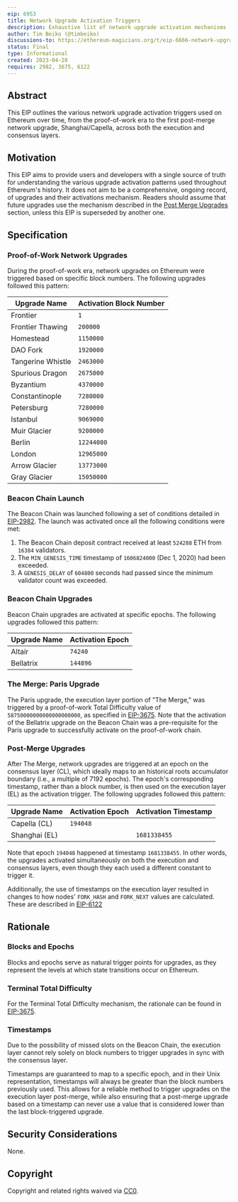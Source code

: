 ```yaml
---
eip: 6953
title: Network Upgrade Activation Triggers
description: Exhaustive list of network upgrade activation mechanisms
author: Tim Beiko (@timbeiko)
discussions-to: https://ethereum-magicians.org/t/eip-6666-network-upgrade-activation-triggers/14047
status: Final
type: Informational
created: 2023-04-28
requires: 2982, 3675, 6122
---
```


## Abstract

This EIP outlines the various network upgrade activation triggers used on Ethereum over time, from the proof-of-work era to the first post-merge network upgrade, Shanghai/Capella, across both the execution and consensus layers.

## Motivation

This EIP aims to provide users and developers with a single source of truth for understanding the various upgrade activation patterns used throughout Ethereum's history. It does not aim to be a comprehensive, ongoing record, of upgrades and their activations mechanism. Readers should assume that future upgrades use the mechanism described in the [Post Merge Upgrades](#post-merge-upgrades) section, unless this EIP is superseded by another one. 

## Specification

### Proof-of-Work Network Upgrades

During the proof-of-work era, network upgrades on Ethereum were triggered based on specific block numbers. The following upgrades followed this pattern:

| Upgrade Name       | Activation Block Number |
|--------------------|-------------------------|
| Frontier           | `1`                     |
| Frontier Thawing   | `200000`				   |
| Homestead          | `1150000`               |
| DAO Fork           | `1920000`               |
| Tangerine Whistle  | `2463000`               |
| Spurious Dragon    | `2675000`               |
| Byzantium          | `4370000`               |
| Constantinople     | `7280000`               |
| Petersburg         | `7280000`               |
| Istanbul           | `9069000`               |
| Muir Glacier       | `9200000`               |
| Berlin	         | `12244000`              |
| London	         | `12965000`              |
| Arrow Glacier	     | `13773000`              |
| Gray Glacier	     | `15050000`              | 

### Beacon Chain Launch

The Beacon Chain was launched following a set of conditions detailed in [EIP-2982](./02982.md). The launch was activated once all the following conditions were met:

1. The Beacon Chain deposit contract received at least `524288` ETH from `16384` validators.
2. The `MIN_GENESIS_TIME` timestamp of `1606824000` (Dec 1, 2020) had been exceeded.
3. A `GENESIS_DELAY` of `604800` seconds had passed since the minimum validator count was exceeded.

### Beacon Chain Upgrades

Beacon Chain upgrades are activated at specific epochs. The following upgrades followed this pattern:

| Upgrade Name | Activation Epoch |
|--------------|------------------|
| Altair       | `74240`          |
| Bellatrix    | `144896`         |

### The Merge: Paris Upgrade

The Paris upgrade, the execution layer portion of "The Merge," was triggered by a proof-of-work Total Difficulty value of `58750000000000000000000`, as specified in [EIP-3675](./03675.md). Note that the activation of the Bellatrix upgrade on the Beacon Chain was a pre-requisite for the Paris upgrade to successfully activate on the proof-of-work chain. 

### Post-Merge Upgrades

After The Merge, network upgrades are triggered at an epoch on the consensus layer (CL), which ideally maps to an historical roots accumulator boundary (i.e., a multiple of 7192 epochs). The epoch's corresponding timestamp, rather than a block number, is then used on the execution layer (EL) as the activation trigger. The following upgrades followed this pattern:

| Upgrade Name     | Activation Epoch | Activation Timestamp |
|------------------|------------------|----------------------|
| Capella  (CL)    | `194048`         |                      |
| Shanghai (EL)    |                  | `1681338455`         |

Note that epoch `194048` happened at timestamp `1681338455`. In other words, the upgrades activated simultaneously on both the execution and consensus layers, even though they each used a different constant to trigger it. 

Additionally, the use of timestamps on the execution layer resulted in changes to how nodes' `FORK_HASH` and `FORK_NEXT` values are calculated. These are described in [EIP-6122](./06122.md)

## Rationale

### Blocks and Epochs

Blocks and epochs serve as natural trigger points for upgrades, as they represent the levels at which state transitions occur on Ethereum.

### Terminal Total Difficulty

For the Terminal Total Difficulty mechanism, the rationale can be found in [EIP-3675](./03675.md).

### Timestamps

Due to the possibility of missed slots on the Beacon Chain, the execution layer cannot rely solely on block numbers to trigger upgrades in sync with the consensus layer. 

Timestamps are guaranteed to map to a specific epoch, and in their Unix representation, timestamps will always be greater than the block numbers previously used. This allows for a reliable method to trigger upgrades on the execution layer post-merge, while also ensuring that a post-merge upgrade based on a timestamp can never use a value that is considered lower than the last block-triggered upgrade.

## Security Considerations

None. 

## Copyright

Copyright and related rights waived via [CC0](/LICENSE.md).
